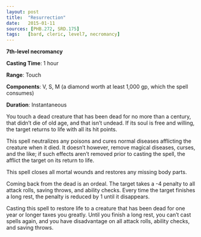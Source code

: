 ```yaml
---
layout: post
title:  "Resurrection"
date:   2015-01-11
sources: [PHB.272, SRD.175]
tags:   [bard, cleric, level7, necromancy]
---
```


**7th-level necromancy**

**Casting Time**: 1 hour

**Range**: Touch

**Components**: V, S, M (a diamond worth at least 1,000 gp, which the spell consumes)

**Duration**: Instantaneous

You touch a dead creature that has been dead for no more than a century, that didn’t die of old age, and that isn’t undead. If its soul is free and willing, the target returns to life with all its hit points.

This spell neutralizes any poisons and cures normal diseases afflicting the creature when it died. It doesn’t however, remove magical diseases, curses, and the like; if such effects aren’t removed prior to casting the spell, the afflict the target on its return to life.

This spell closes all mortal wounds and restores any missing body parts.

Coming back from the dead is an ordeal. The target takes a -4 penalty to all attack rolls, saving throws, and ability checks. Every time the target finishes a long rest, the penalty is reduced by 1 until it disappears.

Casting this spell to restore life to a creature that has been dead for one year or longer taxes you greatly. Until you finish a long rest, you can’t cast spells again, and you have disadvantage on all attack rolls, ability checks, and saving throws.
